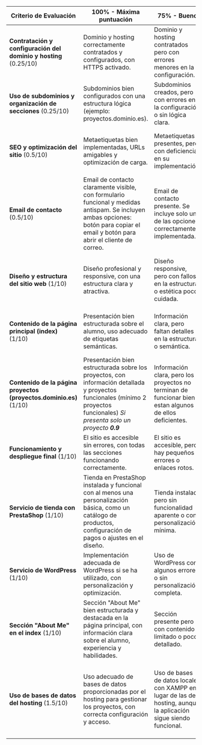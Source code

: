 | Criterio de Evaluación                                 | 100% - Máxima puntuación | 75% - Bueno | 50% - Regular | 25% - Deficiente | 0% - Falta Contenido |
|-------------------------------------------------------|------------------------|--------------|--------------|------------------|----------------|
| **Contratación y configuración del dominio y hosting** (0.25/10)| Dominio y hosting correctamente contratados y configurados, con HTTPS activado. | Dominio y hosting contratados pero con errores menores en la configuración. | Dominio o hosting contratados pero mal configurados o sin HTTPS. | No se contrató dominio o hosting, o la configuración es incorrecta. | No hay dominio ni hosting, no se ha intentado implementar. |
| **Uso de subdominios y organización de secciones** (0.25/10)   | Subdominios bien configurados con una estructura lógica (ejemplo: proyectos.dominio.es). | Subdominios creados, pero con errores en la configuración o sin lógica clara. | Subdominios mal configurados o usados de manera incorrecta. | No hay subdominios o están completamente mal configurados. | No se han creado subdominios. |
| **SEO y optimización del sitio**  (0.5/10)                    | Metaetiquetas bien implementadas, URLs amigables y optimización de carga. | Metaetiquetas presentes, pero con deficiencias en su implementación. | Faltan algunas metaetiquetas clave y el SEO no está bien optimizado. | No hay optimización SEO, faltan metaetiquetas clave. | No se ha aplicado ninguna optimización ni metaetiquetas. |
| **Email de contacto** (0.5/10)                                | Email de contacto claramente visible, con formulario funcional y medidas antispam. Se incluyen ambas opciones: botón para copiar el email y botón para abrir el cliente de correo.| Email de contacto presente. Se incluye solo una de las opciones correctamente implementada. | Email de contacto poco visible o sin formulario adecuado. No hay ninguna funcionalidad relacionada con el email. | No hay email de contacto en la página. | No hay ninguna forma de contacto. |
| **Diseño y estructura del sitio web** (1/10)         | Diseño profesional y responsive, con una estructura clara y atractiva. | Diseño responsive, pero con fallos en la estructura o estética poco cuidada. | Diseño básico, no completamente responsive o con fallos evidentes. | Diseño desorganizado, no responsive o con fallos graves de estructura. | No hay diseño, solo una página vacía o con contenido mínimo sin estructura. |
| **Contenido de la página principal (index)** (1/10)         | Presentación bien estructurada sobre el alumno, uso adecuado de etiquetas semánticas. | Información clara, pero faltan detalles en la estructura o semántica. | Información poco estructurada o con etiquetas mal usadas. | Información confusa o mal organizada sin uso de etiquetas adecuadas. | No hay contenido en la página principal. |
| **Contenido de la página proyectos (proyectos.dominio.es)** (1/10) | Presentación bien estructurada sobre los proyectos, con información detallada y proyectos funcionales (mínimo 2 proyectos funcionales) *Si presenta solo un proyecto **0.9*** | Información clara, pero los proyectos no terminan de funcionar bien o estan algunos de ellos deficientes. | Presenta un proyecto agenda y funciona bien o  muestra proyectos en el idex. | Información mal organizada proyectos con errores. | No hay una sección de proyectos o no presenta contenido de ningun tipo. |
| **Funcionamiento y despliegue final**   (1/10)              | El sitio es accesible sin errores, con todas las secciones funcionando correctamente. | El sitio es accesible, pero hay pequeños errores o enlaces rotos. | El sitio tiene varios errores o secciones que no cargan correctamente. | El sitio no es accesible o tiene errores críticos. | No hay sitio web desplegado. |
| **Servicio de tienda con PrestaShop** (1/10)| Tienda en PrestaShop instalada y funcional con al menos una personalización básica, como un catálogo de productos, configuración de pagos o ajustes en el diseño. | Tienda instalada pero sin funcionalidad aparente o con personalización mínima. | Presenta PrestaShop instalado pero sin configuración personalizada, dejando el diseño y productos por defecto. | Instalación de PrestaShop incompleta o con errores que impiden su funcionamiento. | No hay ninguna mención o intento de implementar una tienda con PrestaShop. |
| **Servicio de WordPress** (1/10)                        | Implementación adecuada de WordPress si se ha utilizado, con personalización y optimización. | Uso de WordPress con algunos errores o sin personalización completa. | WordPress instalado, pero sin configuración adecuada ni personalización. | No se ha utilizado WordPress o está mal configurado. | No hay WordPress instalado. |
| **Sección "About Me" en el index** (1/10)| Sección "About Me" bien estructurada y destacada en la página principal, con información clara sobre el alumno, experiencia y habilidades. | Sección presente pero con contenido limitado o poco detallado. | Sección presente pero sin estructura clara o con información desorganizada. | Sección mal ubicada, con información insuficiente o confusa. | No hay sección "About Me" en el index. |
| **Uso de bases de datos del hosting** (1.5/10)| Uso adecuado de bases de datos proporcionadas por el hosting para gestionar los proyectos, con correcta configuración y acceso. | Uso de bases de datos locales con XAMPP en lugar de las del hosting, aunque la aplicación sigue siendo funcional. | Uso de herramientas externas para gestionar la información, pero con al menos una base de datos funcional en el hosting. | Uso inadecuado o configuración incorrecta de la base de datos del hosting, afectando la funcionalidad del proyecto. | No se ha usado ninguna base de datos ni herramienta de gestión de datos. |
